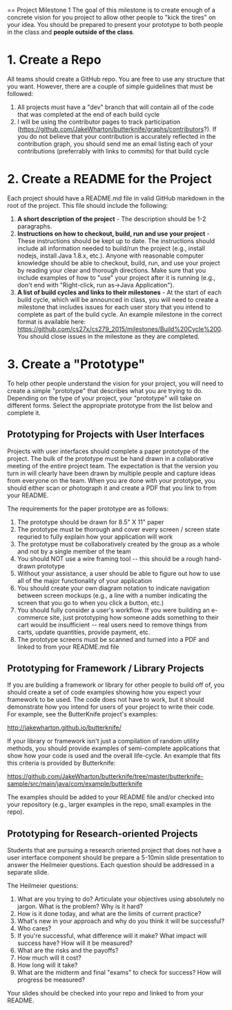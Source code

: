 == Project Milestone 1
The goal of this milestone is to create enough of a concrete vision for you project to 
allow other people to "kick the tires" on your idea. You should be prepared to present
your prototype to both people in the class and __people outside of the class__.

# 1. Create a Repo

All teams should create a GitHub repo. You are free to use any structure that you want.
However, there are a couple of simple guidelines that must be followed:

  1. All projects must have a "dev" branch that will contain all of the code that was completed at the end of each build cycle
  2. I will be using the contributor pages to track participation (https://github.com/JakeWharton/butterknife/graphs/contributors?). If you do not believe that your contribution is accurately reflected in the contribution graph, you should send me an email listing each of your contributions (preferrably with links to commits) for that build cycle

# 2. Create a README for the Project

Each project should have a README.md file in valid GitHub markdown in the root of the project. This file should
include the following:

  1. __A short description of the project__ - The description should be 1-2 paragraphs.
  2. __Instructions on how to checkout, build, run and use your project__ - These instructions should be kept up to date. The instructions should include all information needed to build/run the project (e.g., install nodejs, install Java 1.8.x, etc.). Anyone with reasonable computer knowledge should be able to checkout, build, run, and use your project by reading your clear and thorough directions. Make sure that you include examples of how to "use" your project after it is running (e.g., don't end with "Right-click, run as->Java Application"). 
  3. __A list of build cycles and links to their milestones__ - At the start of each build cycle, which will be announced in class, you will need to create a milestone that includes issues for each user story that you intend to complete as part of the build cycle. An example milestone in the correct format is available here: https://github.com/cs27x/cs279_2015/milestones/Build%20Cycle%200. You should close issues in the milestone as they are completed.

# 3. Create a "Prototype"

To help other people understand the vision for your project, you will need to create a
simple "prototype" that describes what you are trying to do. Depending on the type of your
project, your "prototype" will take on different forms. Select the appropriate prototype
from the list below and complete it.

## Prototyping for Projects with User Interfaces

Projects with user interfaces should complete a paper prototype of the project. The bulk of 
the prototype must be hand drawn in a collaborative meeting of the entire project team. The
expectation is that the version you turn in will clearly have been drawn by multiple people
and capture ideas from everyone on the team. When you are done with your prototype, you
should either scan or photograph it and create a PDF that you link to from your README.

The requirements for the paper prototype are as follows:

1. The prototype should be drawn for 8.5" X 11" paper
2. The prototype must be thorough and cover every screen / screen state requried to fully explain how your application will work
2. The prototype must be collaboratively created by the group as a whole and not by a single member of the team
3. You should NOT use a wire framing tool -- this should be a rough hand-drawn prototype
4. Without your assistance, a user should be able to figure out how to use all of the major functionality of your application
5. You should create your own diagram notation to indicate navigation between screen mockups (e.g., a line with a number indicating the screen that you go to when you click a button, etc.)
6. You should fully consider a user's workflow. If you were building an e-commerce site, just prototyping how someone adds something to their cart would be insufficient -- real users need to remove things from carts, update quantities, provide payment, etc.
7. The prototype screens must be scanned and turned into a PDF and linked to from your README.md file

## Prototyping for Framework / Library Projects

If you are building a framework or library for other people to build off of,
you should create a set of code examples showing how you expect your framework
to be used. The code does not have to work, but it should demonstrate how you
intend for users of your project to write their code. For example, see the
ButterKnife project's examples:

http://jakewharton.github.io/butterknife/

If your library or framework isn't just a compilation of random utility methods,
you should provide examples of semi-complete applications that show how your
code is used and the overall life-cycle. An example that fits this criteria
is provided by Butterknife:

https://github.com/JakeWharton/butterknife/tree/master/butterknife-sample/src/main/java/com/example/butterknife

The examples should be added to your README file and/or checked into your
repository (e.g., larger examples in the repo, small examples in the repo).

## Prototyping for Research-oriented Projects

Students that are pursuing a research oriented project that does not
have a user interface component should be prepare a 5-10min slide presentation 
to answer the Heilmeier questions. Each question should be addressed in a 
separate slide.

The Heilmeier questions:

  1. What are you trying to do? Articulate your objectives using absolutely no jargon.  What is the problem?  Why is it hard?
  1. How is it done today, and what are the limits of current practice?
  1. What's new in your approach and why do you think it will be successful?
  1. Who cares?
  1. If you're successful, what difference will it make?   What impact will success have?  How will it be measured?
  1. What are the risks and the payoffs?
  1. How much will it cost?
  1. How long will it take?
  1. What are the midterm and final "exams" to check for success?  How will progress be measured?

Your slides should be checked into your repo and linked to from your README.
